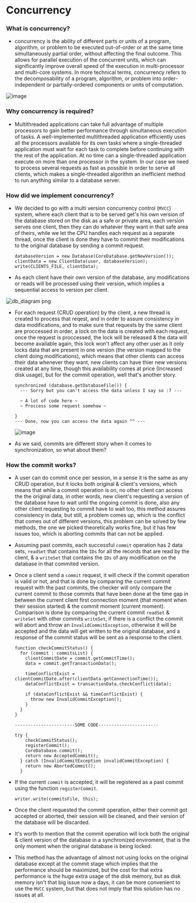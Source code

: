 # Concurrency

### What is concurrency?
  + concurrency is the ability of different parts or units of a program, algorithm, or problem to be executed out-of-order or at the same time
      simultaneously partial order, without affecting the final outcome. This allows for parallel execution of the concurrent units, which can
      significantly improve overall speed of the execution in multi-processor and multi-core systems. In more technical terms, concurrency 
      refers to the decomposability of a program, algorithm, or problem into order-independent or partially-ordered components or units 
      of computation.
    
  ![image](https://uploads.toptal.io/blog/image/126087/toptal-blog-image-1526311066247-4ce28d0e2a6878d80c5374d2c53e8aff.png)

### Why concurrency is required?
  +  Multithreaded applications can take full advantage of multiple processors to gain better performance through simultaneous execution of tasks.
       A well-implemented multithreaded application efficiently uses all the processors available for its own tasks where a single-threaded application 
       must wait for each task to complete before continuing with the rest of the application. At no time can a single-threaded application execute on 
       more than one processor in the system. In our case we need to process several requests as fast as possible in order to serve all clients, which
       makes a single-threaded algorithm an inefficient method to run anything similar to a database server.
       
   
### How did we implement concurrency?
  + We decided to go with a multi version concurrency control (```MVCC```) system, where each client that is to be served get's his own version of
      the database stored on the disk as a safe or private area, each version serves one client, then they can do whatever they want in that safe
      area of theirs, while we let the CPU handles each request as a separate thread, once the client is done they have to commit their modifications
      to the original database by sending a commit request.
      ```
      databaseVersion = new Database(CoreDatabase.getNewVersion());
      clientData = new ClientData(user, databaseVersion);
      write(CLIENTS_FILE, clientData);
      ```
      
  + As each client have their own version of the database, any modifications or reads will be processed using their version, which implies a 
      sequential access to version per client.
      
  ![db_diagram png](https://user-images.githubusercontent.com/50204418/127238519-2e4660e8-8edd-4ebb-a8c2-00114426bb76.png)

  + For each request (CRUD operation) by the client, a new thread is created to process that reqest, and in order to assure consistency
      in data modifications, and to make sure that requests by the same client are proccessed in order, a lock on the data is created
      with each request, once the request is proccessed, the lock will be released & the data will become available again, this lock won't
      affect any other user as it only locks data that are present in one version (the version mapped to the client doing modifications),
      which means that other clients can access their data whenever they want, new clients can have thier new versions created at any time,
      though this availability comes at price (Increased disk usage), but for the commit operation, well that's another story.
      
      ```
      synchronized (database.getDatabaseFile()) {
        --- Sorry but you can't access the data unless I say so :7 ---
        
        ~ A lot of code here ~
        ~ Proccess some request somehow ~
        
      }
      --- Done, now you can access the data again ^^ ---
      ```
      
      ![image](https://www.artima.com/javaseminars/modules/Threads/images/BWMonitor.gif)
      
  + As we said, commits are different story when it comes to synchronization, so what about them?
      
      
### How the commit works?
  + A user can do commit once per session, in a sense it is the same as any CRUD operation, but it locks both original & client's versions, 
      which means that while a commit operation is on, no other client can access the the original data, in other words, new client's requesting
      a version of the database have to wait until the ongoing commit is done, also any other client requesting to commit have to wait too, this 
      method assures consistency in data, but still, a problem comes up, which is the conflict that comes out of different versions, this problem
      can be solved by few methods, the one we picked theoretically works fine, but it has few issues too, which is aborting commits that can not
      be applied.

  + Assuming past commits, each successful ```commit``` operation has 2 data sets, ```readSet``` that contains the ```IDs``` for all the records
      that are read by the client, & a  ```writeSet``` that contains the ```IDs``` of any modification on the database in that commited version.
      
  + Once a client send a ```commit``` request, it will check if the commit operation is valid or not, and that is done by comparing the current
      commit request with the past commits, the checker will only compare the current commit to those commits that have been done at the time gap
      in between the current client first connection moment (that moment when their session started) & the commit moment (current moment). 
      Comparison is done by comparing the current commit ```readSet``` & ```writeSet``` with other commits ```writeSet```, if there is a conflict
      the commit will abort and throw an ```InvalidCommitException```, otherwise it will be accepted and the data will get written to the original
      database, and a response of the commit status will be sent as a response to the client.
      
      ```
      function checkCommitStatus() {
        for (commit : commitsList) {
          clientCommitDate = commit.getCommitTime();
          data = commit.getTransactionData();

          timeConflictExist = clientCommitDate.after(clientData.getConnectionTime());
          dataConflictExist = transactionData.checkConflict(data);

          if (dataConflictExist && timeConflictExist) {
            throw new InvalidCommitException();
          }
        }
      }
      
      -----------------------SOME CODE-----------------------
      
      try {
          checkCommitStatus();
          registerCommit();
          CoreDatabase.commit();
          return new AcceptedCommit();
        } catch (InvalidCommitException invalidCommitException) {
          return new AbortedCommit();
        }
      ```
      
  + If the current ```commit``` is accepted, it will be registered as a past commit using the function ```registerCommit```.
      ```
      writer.write(commitsFile, this);
      ```
      
  + Once the client requested the commit operation, either their commit got accepted or aborted, their session will be cleaned, and their version
      of the database will be discarded.
      
  + It's worth to mention that the commit operation will lock both the original & client version of the database in a synchronized enviroment, that is the 
      only moment when the original database is being locked.
      
  + This method has the advantage of almost not using locks on the original database except at the commit stage which implies that the performance should
      be maximized, but the cost for that extra performance is the huge extra usage of the disk memory, but as disk memory isn't that big issue now a days,
      it can be more convenient to use the ```MVCC``` system, but that does not imply that this solution has no issues at all.
      
